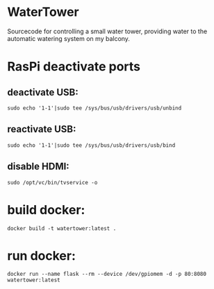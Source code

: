 # WaterTower
Sourcecode for controlling a small water tower, providing water to the automatic watering system on my balcony.

# RasPi deactivate ports
## deactivate USB:
``sudo echo '1-1'|sudo tee /sys/bus/usb/drivers/usb/unbind``
## reactivate USB:
``sudo echo '1-1'|sudo tee /sys/bus/usb/drivers/usb/bind``

## disable HDMI:
``sudo /opt/vc/bin/tvservice -o``


# build docker:
``docker build -t watertower:latest .``
# run docker:
``docker run --name flask --rm --device /dev/gpiomem -d -p 80:8080 watertower:latest``
